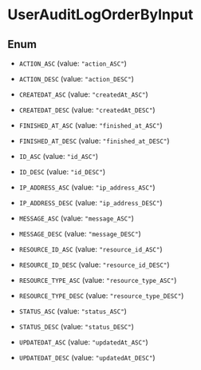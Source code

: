 

# UserAuditLogOrderByInput

## Enum


* `ACTION_ASC` (value: `"action_ASC"`)

* `ACTION_DESC` (value: `"action_DESC"`)

* `CREATEDAT_ASC` (value: `"createdAt_ASC"`)

* `CREATEDAT_DESC` (value: `"createdAt_DESC"`)

* `FINISHED_AT_ASC` (value: `"finished_at_ASC"`)

* `FINISHED_AT_DESC` (value: `"finished_at_DESC"`)

* `ID_ASC` (value: `"id_ASC"`)

* `ID_DESC` (value: `"id_DESC"`)

* `IP_ADDRESS_ASC` (value: `"ip_address_ASC"`)

* `IP_ADDRESS_DESC` (value: `"ip_address_DESC"`)

* `MESSAGE_ASC` (value: `"message_ASC"`)

* `MESSAGE_DESC` (value: `"message_DESC"`)

* `RESOURCE_ID_ASC` (value: `"resource_id_ASC"`)

* `RESOURCE_ID_DESC` (value: `"resource_id_DESC"`)

* `RESOURCE_TYPE_ASC` (value: `"resource_type_ASC"`)

* `RESOURCE_TYPE_DESC` (value: `"resource_type_DESC"`)

* `STATUS_ASC` (value: `"status_ASC"`)

* `STATUS_DESC` (value: `"status_DESC"`)

* `UPDATEDAT_ASC` (value: `"updatedAt_ASC"`)

* `UPDATEDAT_DESC` (value: `"updatedAt_DESC"`)



